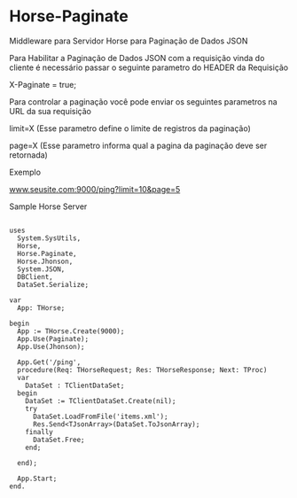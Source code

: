 # Horse-Paginate
Middleware para Servidor Horse para Paginação de Dados JSON

Para Habilitar a Paginação de Dados JSON com a requisição vinda do cliente 
é necessário passar o seguinte parametro do HEADER da Requisição

X-Paginate = true;

Para controlar a paginação você pode enviar os seguintes parametros na URL da sua requisição

limit=X (Esse parametro define o limite de registros da paginação)

page=X (Esse parametro informa qual a pagina da paginação deve ser retornada)

Exemplo

www.seusite.com:9000/ping?limit=10&page=5


Sample Horse Server
```delphi

uses
  System.SysUtils,
  Horse,
  Horse.Paginate,
  Horse.Jhonson,
  System.JSON,
  DBClient,
  DataSet.Serialize;

var
  App: THorse;

begin
  App := THorse.Create(9000);
  App.Use(Paginate);
  App.Use(Jhonson);

  App.Get('/ping',
  procedure(Req: THorseRequest; Res: THorseResponse; Next: TProc)
  var
    DataSet : TClientDataSet;
  begin
    DataSet := TClientDataSet.Create(nil);
    try
      DataSet.LoadFromFile('items.xml');
      Res.Send<TJsonArray>(DataSet.ToJsonArray);
    finally
      DataSet.Free;
    end;

  end);

  App.Start;
end.
```
